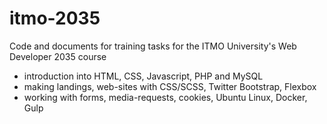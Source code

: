 # itmo-2035
Code and documents for training tasks for the ITMO University's Web Developer 2035 course
- introduction into HTML, CSS, Javascript, PHP and MySQL
- making landings, web-sites with CSS/SCSS, Twitter Bootstrap, Flexbox
- working with forms, media-requests, cookies, Ubuntu Linux, Docker, Gulp
